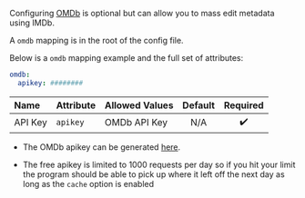 Configuring [OMDb](https://www.omdbapi.com/) is optional but can allow you to mass edit metadata using IMDb.

A `omdb` mapping is in the root of the config file.

Below is a `omdb` mapping example and the full set of attributes:
```yaml
omdb:
  apikey: ########
```

| Name    | Attribute | Allowed Values | Default |      Required      |
|:--------|:----------|:---------------|:-------:|:------------------:|
| API Key | `apikey`  | OMDb API Key   |   N/A   | :heavy_check_mark: |

* The OMDb apikey can be generated [here](http://www.omdbapi.com/apikey.aspx).

* The free apikey is limited to 1000 requests per day so if you hit your limit the program should be able to pick up where it left off the next day as long as the `cache` option is enabled 